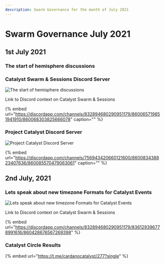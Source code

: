 ```yaml
---
description: Swarm Governance for the month of July 2021
---
```


# Swarm Governance July 2021

## 1st July 2021

### The start of hemisphere discussions

### Catalyst Swarm & Sessions Discord Server

![The start of hemisphere discussions](https://user-images.githubusercontent.com/25156451/124162622-8ec29b00-da96-11eb-90d7-4ec46dd4c48e.png)

Link to Discord context on Catalyst Swarm & Sessions

{% embed url="https://discordapp.com/channels/832894680290951179/860065719851941910/860068303825666078" caption="" %}

### Project Catalyst Discord Server

![Project Catalyst Discord Server](https://user-images.githubusercontent.com/25156451/124178932-fcc48d80-daa9-11eb-96db-74f2b33a1cdf.png)

{% embed url="https://discordapp.com/channels/756943420660121600/860083438823407636/860085570479063061" caption="" %}

## 2nd July, 2021

### Lets speak about new timezone Formats for Catalyst Events

![Lets speak about new timezone Formats for Catalyst Events](https://user-images.githubusercontent.com/25156451/124260874-199fa600-db28-11eb-95fd-37dfbe24dd6d.png)

Link to Discord context on Catalyst Swarm & Sessions

{% embed url="https://discordapp.com/channels/832894680290951179/836129396778991616/860428676567269398" %}

### Catalyst Circle Results

{% embed url="https://t.me/cardanocatalyst/277?single" %}





